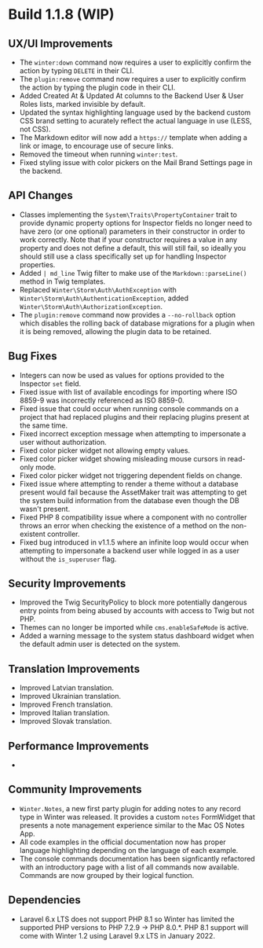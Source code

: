 # Build 1.1.8 (WIP)

## UX/UI Improvements
- The `winter:down` command now requires a user to explicitly confirm the action by typing `DELETE` in their CLI.
- The `plugin:remove` command now requires a user to explicitly confirm the action by typing the plugin code in their CLI.
- Added Created At & Updated At columns to the Backend User & User Roles lists, marked invisible by default.
- Updated the syntax highlighting language used by the backend custom CSS brand setting to acurately reflect the actual language in use (LESS, not CSS).
- The Markdown editor will now add a `https://` template when adding a link or image, to encourage use of secure links.
- Removed the timeout when running `winter:test`.
- Fixed styling issue with color pickers on the Mail Brand Settings page in the backend.

## API Changes
- Classes implementing the `System\Traits\PropertyContainer` trait to provide dynamic property options for Inspector fields no longer need to have zero (or one optional) parameters in their constructor in order to work correctly. Note that if your constructor requires a value in any property and does not define a default, this will still fail, so ideally you should still use a class specifically set up for handling Inspector properties.
- Added `| md_line` Twig filter to make use of the `Markdown::parseLine()` method in Twig templates.
- Replaced `Winter\Storm\Auth\AuthException` with `Winter\Storm\Auth\AuthenticationException`, added `Winter\Storm\Auth\AuthorizationException`.
- The `plugin:remove` command now provides a `--no-rollback` option which disables the rolling back of database migrations for a plugin when it is being removed, allowing the plugin data to be retained.

## Bug Fixes
- Integers can now be used as values for options provided to the Inspector `set` field.
- Fixed issue with list of available encodings for importing where ISO 8859-9 was incorrectly referenced as ISO 8859-0.
- Fixed issue that could occur when running console commands on a project that had replaced plugins and their replacing plugins present at the same time.
- Fixed incorrect exception message when attempting to impersonate a user without authorization.
- Fixed color picker widget not allowing empty values.
- Fixed color picker widget showing misleading mouse cursors in read-only mode.
- Fixed color picker widget not triggering dependent fields on change.
- Fixed issue where attempting to render a theme without a database present would fail because the AssetMaker trait was attempting to get the system build information from the database even though the DB wasn't present.
- Fixed PHP 8 compatibility issue where a component with no controller throws an error when checking the existence of a method on the non-existent controller.
- Fixed bug introduced in v1.1.5 where an infinite loop would occur when attempting to impersonate a backend user while logged in as a user without the `is_superuser` flag.

## Security Improvements
- Improved the Twig SecurityPolicy to block more potentially dangerous entry points from being abused by accounts with access to Twig but not PHP.
- Themes can no longer be imported while `cms.enableSafeMode` is active.
- Added a warning message to the system status dashboard widget when the default admin user is detected on the system.

## Translation Improvements
- Improved Latvian translation.
- Improved Ukrainian translation.
- Improved French translation.
- Improved Italian translation.
- Improved Slovak translation.

## Performance Improvements
-

## Community Improvements
- `Winter.Notes`, a new first party plugin for adding notes to any record type in Winter was released. It provides a custom `notes` FormWidget that presents a note management experience similar to the Mac OS Notes App.
- All code examples in the official documentation now has proper language highlighting depending on the language of each example.
- The console commands documentation has been signficantly refactored with an introductory page with a list of all commands now available. Commands are now grouped by their logical function.

## Dependencies
- Laravel 6.x LTS does not support PHP 8.1 so Winter has limited the supported PHP versions to PHP 7.2.9 -> PHP 8.0.*. PHP 8.1 support will come with Winter 1.2 using Laravel 9.x LTS in January 2022.
